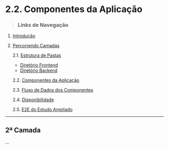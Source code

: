 # 2.2. Componentes da Aplicação
> ### Links de Navegação

1. [Introdução](https://github.com/Sancruz-dev/estudo-ampliado#1-introdução)

2. [Percorrendo Camadas](https://github.com/Sancruz-dev/estudo-ampliado#2-percorrendo-camadas)

   2.1. [Estrutura de Pastas](/camadas/i-estrutura-de-pastas)
      - [Diretório Frontend](/camadas/i-estrutura-de-pastas#-diretório-frontend)
      - [Diretório Backend](/camadas/i-estrutura-de-pastas#-diretório-backend)

   2.2. [Componentes da Aplicação](#)

   2.3. [Fluxo de Dados dos Componentes](/camadas/iii-fluxo-de-dados-dos-componentes)

   2.4. [Disponibilidade](/camadas/iv-disponibilidade)

   2.5. [E2E do Estudo Ampliado](/camadas/v-e2e-do-estudo-ampliado)
***

## **2ª Camada**

...